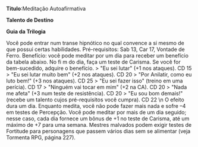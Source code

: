 **Titulo**:Meditação Autoafirmativa

**Talento de Destino**

**Guia da Trilogia**

 Você pode entrar num transe hipnótico no qual convence a si mesmo de que possui certas habilidades. Pré-requisitos: Sab 13, Car 17, Vontade de Ferro. Benefício: você pode meditar por um dia para receber um benefício da tabela abaixo. No fi m do dia, faça um teste de Carisma. Se você for bem-sucedido, adquire o benefício. > "Eu sei lutar" (+1 nos ataques). CD 15 > "Eu sei lutar muito bem" (+2 nos ataques). CD 20 > "Por Anilatir, como eu luto bem!" (+3 nos ataques). CD 25 > "Eu sei fazer isso" (treino em uma perícia). CD 17 > "Ninguém vai tocar em mim" (+2 na CA). CD 20 > "Nada me afeta" (+3 num teste de resistência). CD 20 > "Eu sou bom demais!" (recebe um talento cujos pré-requisitos você cumpra). CD 22 \n O efeito dura um dia. Enquanto medita, você não pode fazer mais nada e sofre –4 em testes de Percepção. Você pode meditar por mais de um dia seguido; nesse caso, cada dia fornece um bônus de +1 no teste de Carisma, até um máximo de +7 para uma semana. Mestres malvados podem exigir testes de Fortitude para personagens que passem vários dias sem se alimentar (veja Tormenta RPG, página 227).